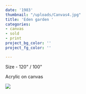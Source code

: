 ```yaml
---
date: '1983'
thumbnail: "/uploads/Canvas4.jpg"
title: 'Eden garden '
categories:
- canvas
- sold
- print
project_bg_color: ''
project_fg_color: ''

---
```

Size - 120" / 100"

Acrylic on canvas

![](https://scontent-amt2-1.xx.fbcdn.net/v/t1.15752-9/s2048x2048/64786978_473884413346474_369956912235544576_n.jpg?_nc_cat=109&_nc_oc=AQnW3dGC2k1-uy06e0RUXpAqgNA_WGbvpJiLLmPpyqdqk5wPSqqBJwn00kxSSJAqLkg&_nc_ht=scontent-amt2-1.xx&oh=22dbac10d83139aa6d53fce4e7c0c020&oe=5DB97E5F)
